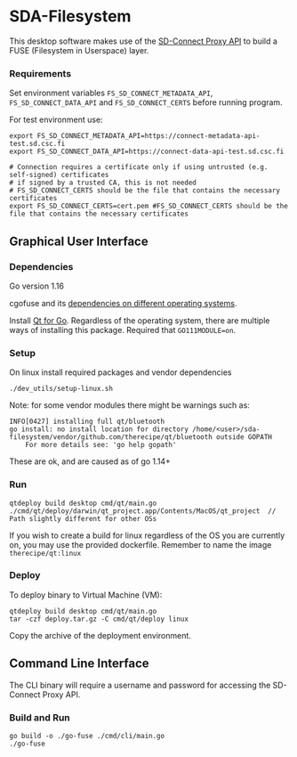 # SDA-Filesystem

This desktop software makes use of the [SD-Connect Proxy API](docs/API.md) to build a FUSE (Filesystem in Userspace) layer.


### Requirements

Set environment variables `FS_SD_CONNECT_METADATA_API`, `FS_SD_CONNECT_DATA_API` and `FS_SD_CONNECT_CERTS` before running program.

For test environment use:

```
export FS_SD_CONNECT_METADATA_API=https://connect-metadata-api-test.sd.csc.fi
export FS_SD_CONNECT_DATA_API=https://connect-data-api-test.sd.csc.fi

# Connection requires a certificate only if using untrusted (e.g. self-signed) certificates
# if signed by a trusted CA, this is not needed
# FS_SD_CONNECT_CERTS should be the file that contains the necessary certificates
export FS_SD_CONNECT_CERTS=cert.pem	#FS_SD_CONNECT_CERTS should be the file that contains the necessary certificates
```

## Graphical User Interface

###  Dependencies
Go version 1.16

cgofuse and its [dependencies on different operating systems](https://github.com/billziss-gh/cgofuse#how-to-build).

Install [Qt for Go](https://github.com/therecipe/qt). Regardless of the operating system, there are multiple ways of installing this package. Required that `GO111MODULE=on`.

### Setup

On linux install required packages and vendor dependencies
```
./dev_utils/setup-linux.sh
```

Note: for some vendor modules there might be warnings such as:
```
INFO[0427] installing full qt/bluetooth                 
go install: no install location for directory /home/<user>/sda-filesystem/vendor/github.com/therecipe/qt/bluetooth outside GOPATH
	For more details see: 'go help gopath'
```
These are ok, and are caused as of go 1.14+ 

### Run

```
qtdeploy build desktop cmd/qt/main.go
./cmd/qt/deploy/darwin/qt_project.app/Contents/MacOS/qt_project  // Path slightly different for other OSs
```

If you wish to create a build for linux regardless of the OS you are currently on, you may use the provided dockerfile. Remember to name the image `therecipe/qt:linux`

### Deploy

To deploy binary to Virtual Machine (VM):
```
qtdeploy build desktop cmd/qt/main.go
tar -czf deploy.tar.gz -C cmd/qt/deploy linux
```

Copy the archive of the deployment environment.

## Command Line Interface

The CLI binary will require a username and password for accessing the SD-Connect Proxy API.

### Build and Run
```
go build -o ./go-fuse ./cmd/cli/main.go
./go-fuse
```
